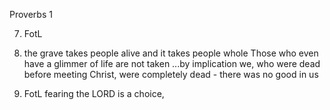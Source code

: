 Proverbs 1


7) FotL


12) the grave takes people alive and it takes people whole
  Those who even have a glimmer of life are not taken
  ...by implication we, who were dead before meeting Christ, were completely dead - there was no good in us


29) FotL
  fearing the LORD is a choice, 
